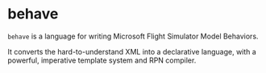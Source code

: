 # behave

`behave` is a language for writing Microsoft Flight Simulator Model Behaviors.

It converts the hard-to-understand XML into a declarative language, with a powerful, imperative template system and RPN compiler.
